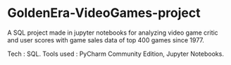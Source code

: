 # GoldenEra-VideoGames-project

A SQL project made in jupyter notebooks for analyzing video game critic and user scores with game sales data of top 400 games since 1977.

Tech : SQL.
Tools used : PyCharm Community Edition, Jupyter Notebooks. 
